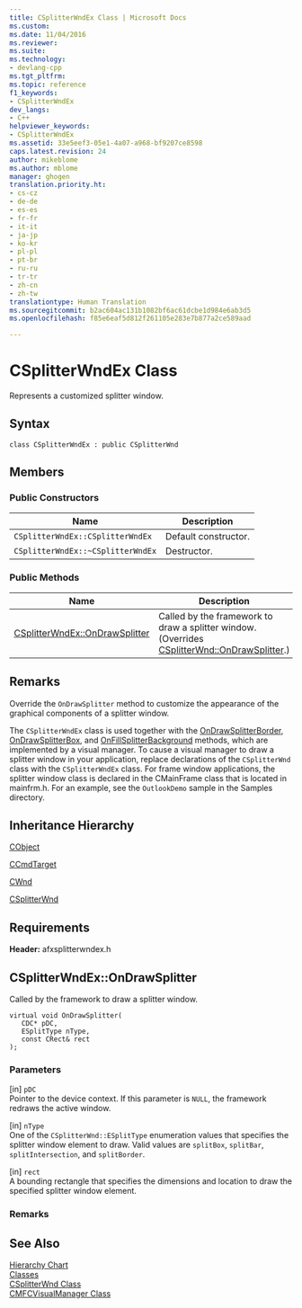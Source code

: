 ```yaml
---
title: CSplitterWndEx Class | Microsoft Docs
ms.custom: 
ms.date: 11/04/2016
ms.reviewer: 
ms.suite: 
ms.technology:
- devlang-cpp
ms.tgt_pltfrm: 
ms.topic: reference
f1_keywords:
- CSplitterWndEx
dev_langs:
- C++
helpviewer_keywords:
- CSplitterWndEx
ms.assetid: 33e5eef3-05e1-4a07-a968-bf9207ce8598
caps.latest.revision: 24
author: mikeblome
ms.author: mblome
manager: ghogen
translation.priority.ht:
- cs-cz
- de-de
- es-es
- fr-fr
- it-it
- ja-jp
- ko-kr
- pl-pl
- pt-br
- ru-ru
- tr-tr
- zh-cn
- zh-tw
translationtype: Human Translation
ms.sourcegitcommit: b2ac604ac131b1082bf6ac61dcbe1d984e6ab3d5
ms.openlocfilehash: f85e6eaf5d812f261105e283e7b877a2ce589aad

---
```

# CSplitterWndEx Class



Represents a customized splitter window.  
  
## Syntax  
  
```  
class CSplitterWndEx : public CSplitterWnd  
```  
  
## Members  
  
### Public Constructors  
  
|Name|Description|  
|----------|-----------------|  
|`CSplitterWndEx::CSplitterWndEx`|Default constructor.|  
|`CSplitterWndEx::~CSplitterWndEx`|Destructor.|  
  
### Public Methods  
  
|Name|Description|  
|----------|-----------------|  
|[CSplitterWndEx::OnDrawSplitter](#csplitterwndex__ondrawsplitter)|Called by the framework to draw a splitter window. (Overrides [CSplitterWnd::OnDrawSplitter](csplitterwnd-class.md#csplitterwnd__ondrawsplitter).)|  
  
## Remarks  
 Override the `OnDrawSplitter` method to customize the appearance of the graphical components of a splitter window.  
  
 The `CSplitterWndEx` class is used together with the [OnDrawSplitterBorder](cmfcvisualmanager-class.md#cmfcvisualmanager__ondrawsplitterborder), [OnDrawSplitterBox](cmfcvisualmanager-class.md#cmfcvisualmanager__ondrawsplitterbox), and [OnFillSplitterBackground](cmfcvisualmanager-class.md#cmfcvisualmanager__onfillsplitterbackground) methods, which are implemented by a visual manager. To cause a visual manager to draw a splitter window in your application, replace declarations of the `CSplitterWnd` class with the `CSplitterWndEx` class. For frame window applications, the splitter window class is declared in the CMainFrame class that is located in mainfrm.h. For an example, see the `OutlookDemo` sample in the Samples directory.  
  
## Inheritance Hierarchy  
 [CObject](cobject-class.md)  
  
 [CCmdTarget](ccmdtarget-class.md)  
  
 [CWnd](cwnd-class.md)  
  
 [CSplitterWnd](csplitterwnd-class.md)  
   
## Requirements  
 **Header:** afxsplitterwndex.h  
  
##  <a name="csplitterwndex__ondrawsplitter"></a>  CSplitterWndEx::OnDrawSplitter  
 Called by the framework to draw a splitter window.  
  
```  
virtual void OnDrawSplitter(  
   CDC* pDC,  
   ESplitType nType,  
   const CRect& rect   
);  
```  
  
### Parameters  
 [in] `pDC`  
 Pointer to the device context. If this parameter is `NULL`, the framework redraws the active window.  
  
 [in] `nType`  
 One of the `CSplitterWnd::ESplitType` enumeration values that specifies the splitter window element to draw. Valid values are `splitBox`, `splitBar`, `splitIntersection`, and `splitBorder`.  
  
 [in] `rect`  
 A bounding rectangle that specifies the dimensions and location to draw the specified splitter window element.  
  
### Remarks  
  
## See Also  
 [Hierarchy Chart](../hierarchy-chart.md)   
 [Classes](../mfc-classes.md)   
 [CSplitterWnd Class](csplitterwnd-class.md)   
 [CMFCVisualManager Class](cmfcvisualmanager-class.md)


<!--HONumber=Jan17_HO1-->


